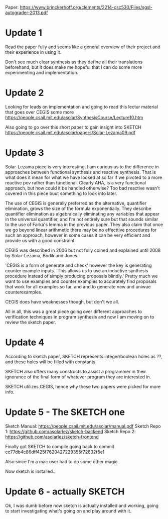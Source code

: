 Paper: https://www.brinckerhoff.org/clements/2214-csc530/Files/sgsl-autograder-2013.pdf

# Update 1

Read the paper fully and seems like a general overview of their project and their experience in using it.

Don't see much clear synthesis as they define all their translations beforehand, but it does make me hopeful that I can do some more experimenting and implementation.

# Update 2

Looking for leads on implementation and going to read this lectur material that goes over CEGIS some more https://people.csail.mit.edu/asolar/SynthesisCourse/Lecture10.htm

Also going to go over this short paper to gain insight into SKETCH https://people.csail.mit.edu/asolar/papers/Solar-Lezama09.pdf

# Update 3

Solar-Lezama piece is very interesting. I am curious as to the difference in approaches between functional synthesis and reactive synthesis. That is what does it mean for what we have looked at so far if we pivoted to a more reactive pov rather than functional. Clearly AHA, is a very functional approach, but how could it be handled otherwise? Too bad reactive wasn't covered in this piece buut something to look into later.

The use of CEGIS is generally preferred as the alternative, quantifier elimination, grows the size of the formula exponentially. They describe quantifier elimination as algebraically eliminating any variables that appear in the universal quantifier, and I'm not entirely sure but that sounds similar to the use of Farka's lemma in the previous paper. They also claim that once we go beyond linear arithmetic there may be no effecttive procedures for such an approach, however in some cases it can be very efficient and provide us with a good constraint.

CEGIS was described in 2006 but not fully coined and explained until 2008 by Solar-Lezama, Bodik and Jones.

'CEGIS is a form of generate and check' however the key is generating counter example inputs. 'This allows us to use an inductive synthesis procedure instead of simply producing proposals blindly.' Pretty much we want to use examples and counter examples to accurately find proposals that work for all examples so far, and and to generate new and uniwue counterexamples. 

CEGIS does have weaknesses though, but don't we all.

All in all, this was a great piece going over different approaches to verification techniques in program synthesis and now I am moving on to review the sketch paper.

# Update 4

According to sketch paper, SKETCH represents integer/boolean holes as ??, and these holes will be filled with constants. 

SKETCH also offers many constructs to assist a programmer in their ignorance of the final form of whatever program they are interested in. 

SKETCH utilizes CEGIS, hence why these two papers were picked for more info. 

# Update 5 - The SKETCH one

Sketch Manual: https://people.csail.mit.edu/asolar/manual.pdf
Sketch Repo 1: https://github.com/asolarlez/sketch-backend
Sketch Repo 2: https://github.com/asolarlez/sketch-frontend

Finally got SKETCH to compile going back to commit cc77db4c86dff425f7620427229355f72832f5e1

Also since I'm a mac user had to do some other magic

Now sketch is installed...

# Update 6 - actually SKETCH

Ok, I was dumb before now sketch is actually installed and working, going to start investigating what's going on and play around with it.



